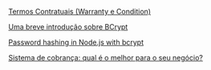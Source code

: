 [Termos Contratuais (Warranty e Condition)](https://amandadelecrode.jusbrasil.com.br/artigos/467530750/termos-contratuais-warranty-e-condition)


[Uma breve introdução sobre BCrypt](https://medium.com/reprogramabr/uma-breve-introdu%C3%A7%C3%A3o-sobre-bcrypt-f2fad91a7420)

[Password hashing in Node.js with bcrypt](https://blog.logrocket.com/password-hashing-node-js-bcrypt/)

[Sistema de cobrança: qual é o melhor para o seu negócio?](https://www.sydle.com/blog/billing-system-61b0f8b85448461cf99138a6)